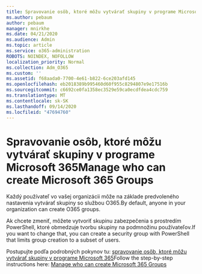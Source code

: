 ```yaml
---
title: Spravovanie osôb, ktoré môžu vytvárať skupiny v programe Microsoft 365
ms.author: pebaum
author: pebaum
manager: mnirkhe
ms.date: 04/21/2020
ms.audience: Admin
ms.topic: article
ms.service: o365-administration
ROBOTS: NOINDEX, NOFOLLOW
localization_priority: Normal
ms.collection: Adm_O365
ms.custom: ''
ms.assetid: f68aada0-7700-4e61-b822-6ce203afd145
ms.openlocfilehash: eb2018389b995460d60f955c8294807e9e17516b
ms.sourcegitcommit: c6692ce0fa1358ec3529e59ca0ecdfdea4cdc759
ms.translationtype: MT
ms.contentlocale: sk-SK
ms.lasthandoff: 09/14/2020
ms.locfileid: "47694760"
---
```

# <a name="manage-who-can-create-microsoft-365-groups"></a><span data-ttu-id="0ecb8-102">Spravovanie osôb, ktoré môžu vytvárať skupiny v programe Microsoft 365</span><span class="sxs-lookup"><span data-stu-id="0ecb8-102">Manage who can create Microsoft 365 Groups</span></span>

<span data-ttu-id="0ecb8-103">Každý používateľ vo vašej organizácii môže na základe predvoleného nastavenia vytvárať skupiny so službou O365.</span><span class="sxs-lookup"><span data-stu-id="0ecb8-103">By default, anyone in your organization can create O365 groups.</span></span>
  
<span data-ttu-id="0ecb8-104">Ak chcete zmeniť, môžete vytvoriť skupinu zabezpečenia s prostredím PowerShell, ktoré obmedzuje tvorbu skupiny na podmnožinu používateľov.</span><span class="sxs-lookup"><span data-stu-id="0ecb8-104">If you want to change that, you can create a security group with PowerShell that limits group creation to a subset of users.</span></span>
  
<span data-ttu-id="0ecb8-105">Postupujte podľa podrobných pokynov tu: [spravovanie osôb, ktoré môžu vytvárať skupiny v programe Microsoft 365](https://docs.microsoft.com/microsoft-365/admin/create-groups/manage-creation-of-groups)</span><span class="sxs-lookup"><span data-stu-id="0ecb8-105">Follow the step-by-step instructions here: [Manage who can create Microsoft 365 Groups](https://docs.microsoft.com/microsoft-365/admin/create-groups/manage-creation-of-groups)</span></span>
  

